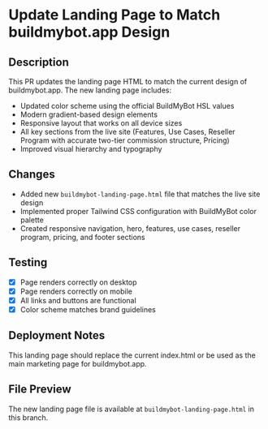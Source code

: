 # Update Landing Page to Match buildmybot.app Design

## Description
This PR updates the landing page HTML to match the current design of buildmybot.app. The new landing page includes:

- Updated color scheme using the official BuildMyBot HSL values
- Modern gradient-based design elements
- Responsive layout that works on all device sizes
- All key sections from the live site (Features, Use Cases, Reseller Program with accurate two-tier commission structure, Pricing)
- Improved visual hierarchy and typography

## Changes
- Added new `buildmybot-landing-page.html` file that matches the live site design
- Implemented proper Tailwind CSS configuration with BuildMyBot color palette
- Created responsive navigation, hero, features, use cases, reseller program, pricing, and footer sections

## Testing
- [x] Page renders correctly on desktop
- [x] Page renders correctly on mobile
- [x] All links and buttons are functional
- [x] Color scheme matches brand guidelines

## Deployment Notes
This landing page should replace the current index.html or be used as the main marketing page for buildmybot.app.

## File Preview
The new landing page file is available at `buildmybot-landing-page.html` in this branch.